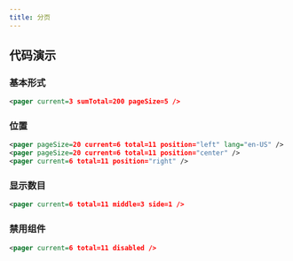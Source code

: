 ```yaml
---
title: 分页
---
```


## 代码演示

### 基本形式

<!-- demo_start -->
<div class="m-example"></div>

```xml
<pager current=3 sumTotal=200 pageSize=5 />
```
<!-- demo_end -->

### 位置

<!-- demo_start -->
<div class="m-example"></div>

```xml
<pager pageSize=20 current=6 total=11 position="left" lang="en-US" />
<pager pageSize=20 current=6 total=11 position="center" />
<pager current=6 total=11 position="right" />
```
<!-- demo_end -->

### 显示数目

<!-- demo_start -->
<div class="m-example"></div>

```xml
<pager current=6 total=11 middle=3 side=1 />
```
<!-- demo_end -->

### 禁用组件

<!-- demo_start -->
<div class="m-example"></div>

```xml
<pager current=6 total=11 disabled />
```
<!-- demo_end -->
